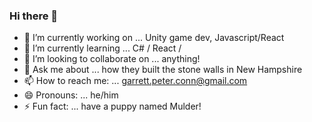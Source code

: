 ### Hi there 👋

- 🔭 I’m currently working on ... Unity game dev, Javascript/React
- 🌱 I’m currently learning ... C# / React / 
- 👯 I’m looking to collaborate on ... anything! 
- 💬 Ask me about ... how they built the stone walls in New Hampshire
- 📫 How to reach me: ... garrett.peter.conn@gmail.com
- 😄 Pronouns: ... he/him
- ⚡ Fun fact: ... have a puppy named Mulder!

